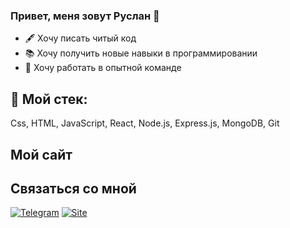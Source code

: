 ### Привет, меня зовут Руслан 👋
- :fountain_pen: Хочу писать читый код
- :books: Хочу получить новые навыки в программировании
- :muscle: Хочу работать в опытной команде
## 🔭 Мой стек: 
Css, HTML, JavaScript, React, Node.js, Express.js, MongoDB, Git
## Мой сайт

## Связаться со мной 
[![Telegram](https://img.shields.io/badge/-Telegram-090909?style=for-the-badge&logo=telegram&logoColor=27A0D9)](https://t.me/Rufferson)
[![Site](https://img.shields.io/badge/-Site-090909?style=for-the-badge&logo=telegram&logoColor=27A0D9)](https://front-movies.nomoredomains.work)
